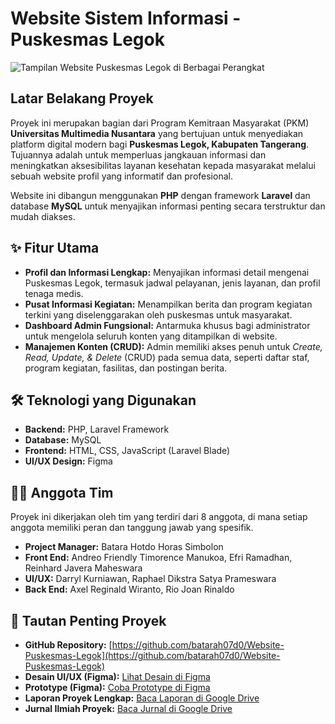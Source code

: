 # Website Sistem Informasi - Puskesmas Legok
![Tampilan Website Puskesmas Legok di Berbagai Perangkat](images/tampilan-website.png)

## Latar Belakang Proyek
Proyek ini merupakan bagian dari Program Kemitraan Masyarakat (PKM) **Universitas Multimedia Nusantara** yang bertujuan untuk menyediakan platform digital modern bagi **Puskesmas Legok, Kabupaten Tangerang**. Tujuannya adalah untuk memperluas jangkauan informasi dan meningkatkan aksesibilitas layanan kesehatan kepada masyarakat melalui sebuah website profil yang informatif dan profesional.

Website ini dibangun menggunakan **PHP** dengan framework **Laravel** dan database **MySQL** untuk menyajikan informasi penting secara terstruktur dan mudah diakses.

## ✨ Fitur Utama
-   **Profil dan Informasi Lengkap:** Menyajikan informasi detail mengenai Puskesmas Legok, termasuk jadwal pelayanan, jenis layanan, dan profil tenaga medis.
-   **Pusat Informasi Kegiatan:** Menampilkan berita dan program kegiatan terkini yang diselenggarakan oleh puskesmas untuk masyarakat.
-   **Dashboard Admin Fungsional:** Antarmuka khusus bagi administrator untuk mengelola seluruh konten yang ditampilkan di website.
-   **Manajemen Konten (CRUD):** Admin memiliki akses penuh untuk *Create, Read, Update, & Delete* (CRUD) pada semua data, seperti daftar staf, program kegiatan, fasilitas, dan postingan berita.

## 🛠️ Teknologi yang Digunakan
-   **Backend:** PHP, Laravel Framework
-   **Database:** MySQL
-   **Frontend:** HTML, CSS, JavaScript (Laravel Blade)
-   **UI/UX Design:** Figma

## 👨‍💻 Anggota Tim
Proyek ini dikerjakan oleh tim yang terdiri dari 8 anggota, di mana setiap anggota memiliki peran dan tanggung jawab yang spesifik.
* **Project Manager:** Batara Hotdo Horas Simbolon
* **Front End:** Andreo Friendly Timorence Manukoa, Efri Ramadhan, Reinhard Javera Maheswara
* **UI/UX:** Darryl Kurniawan, Raphael Dikstra Satya Prameswara
* **Back End:** Axel Reginald Wiranto, Rio Joan Rinaldo

## 🚀 Tautan Penting Proyek
-   **GitHub Repository:** [https://github.com/batarah07d0/Website-Puskesmas-Legok](https://github.com/batarah07d0/Website-Puskesmas-Legok)
-   **Desain UI/UX (Figma):** [Lihat Desain di Figma](https://www.figma.com/design/V5oJ7r0JlTayXmeAo0hQuS/Puskesmas_Legok?node-id=0-1&p=f&t=bmdDNHB3B25pu6ZO-0)
-   **Prototype (Figma):** [Coba Prototype di Figma](https://www.figma.com/proto/V5oJ7r0JlTayXmeAo0hQuS/Puskesmas_Legok?node-id=703-574&p=f&t=HYdnpQCWoh7cuTyE-1&scaling=scale-down&content-scaling=fixed&page-id=0%3A1&starting-point-node-id=703%3A574)
-   **Laporan Proyek Lengkap:** [Baca Laporan di Google Drive](https://drive.google.com/file/d/1MQsQfdo_TV1dwHOe2vm4TVG9snPlA43I/view?usp=sharing)
-   **Jurnal Ilmiah Proyek:** [Baca Jurnal di Google Drive](https://drive.google.com/file/d/1F05oVTZZEikX-BORS0OlFRuLc_oVkxAJ/view?usp=sharing)
